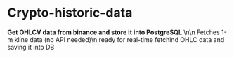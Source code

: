 # Crypto-historic-data
**Get OHLCV data from binance and store it into PostgreSQL** \n\n
Fetches 1-m kline data (no API needed)\n
ready for real-time fetchind OHLC data and saving it into DB
